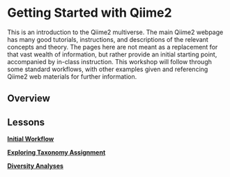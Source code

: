 # Getting Started with Qiime2

This is an introduction to the Qiime2 multiverse. The main Qiime2 webpage has many good tutorials, instructions, and descriptions of the relevant concepts and theory. The pages here are not meant as a replacement for that vast wealth of information, but rather provide an initial starting point, accompanied by in-class instruction. This workshop will follow through some standard workflows, with other examples given and referencing Qiime2 web materials for further information.

## Overview


## Lessons

[**Initial Workflow**](first_workflow.md)

[**Exploring Taxonomy Assignment**](taxonomy_assignment/Exploring_Taxonomy_Assignment)

[**Diversity Analyses**](diversity_analyses/diversity_analyses.md)





